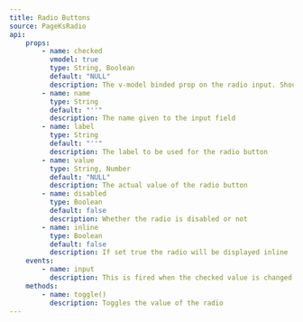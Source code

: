 ```yaml
---
title: Radio Buttons
source: PageKsRadio
api: 
    props: 
        - name: checked
          vmodel: true
          type: String, Boolean
          default: "NULL"
          description: The v-model binded prop on the radio input. Should be provided via v-model. If only the prop is sent then you would need to listen for the input event to update the prop
        - name: name
          type: String
          default: "''"
          description: The name given to the input field
        - name: label
          type: String
          default: "''"
          description: The label to be used for the radio button
        - name: value
          type: String, Number
          default: "NULL"
          description: The actual value of the radio button
        - name: disabled
          type: Boolean
          default: false
          description: Whether the radio is disabled or not
        - name: inline
          type: Boolean
          default: false
          description: If set true the radio will be displayed inline
    events: 
        - name: input
          description: This is fired when the checked value is changed
    methods: 
        - name: toggle()
          description: Toggles the value of the radio
---
```

